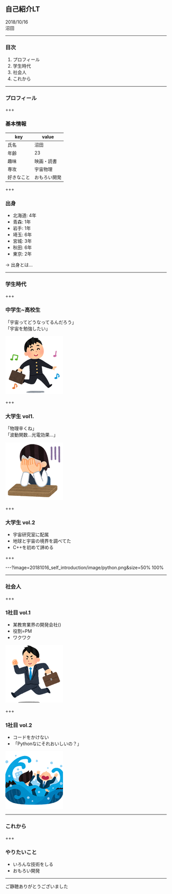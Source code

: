 ## 自己紹介LT

2018/10/16  
沼田

---

### 目次

1. プロフィール
2. 学生時代
3. 社会人
4. これから


---

### プロフィール

+++

### 基本情報

| key | value |
| --- | --- |
| 氏名 | 沼田
| 年齢 | 23 |
| 趣味 | 映画・読書 |
| 専攻 | 宇宙物理 |
| 好きなこと | おもろい開発 |


+++

### 出身
- 北海道: 4年
- 青森: 1年
- 岩手: 1年
- 埼玉: 6年
- 宮城: 3年
- 秋田: 6年
- 東京: 2年

-> 出身とは…

---

### 学生時代

+++

### 中学生~高校生
「宇宙ってどうなってるんだろう」  
「宇宙を勉強したい」

![image](20181016_self_introduction/image/skip_schoolboy.png)

+++

### 大学生 vol1.
「物理辛くね」  
「波動関数…光電効果…」

![image](20181016_self_introduction/image/fusagikomu_businesswoman.png)

+++

### 大学生 vol.2
- 宇宙研究室に配属
- 地球と宇宙の境界を調べてた
- C++を初めて諦める

+++

---?image=20181016_self_introduction/image/python.png&size=50% 100%

---

### 社会人

+++

### 1社目 vol.1
- 某教育業界の開発会社()
- 役割=PM
- ワクワク

![image](20181016_self_introduction/image/shinsyakaijin_run_man2.png)

+++

### 1社目 vol.2
- コードをかけない
- 「Pythonなにそれおいしいの？」

![image](20181016_self_introduction/image/business_syakai_aranami.png)

---

### これから

+++

### やりたいこと
- いろんな技術をしる
- おもろい開発

---

ご静聴ありがとうございました
